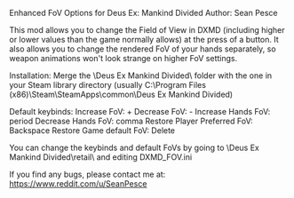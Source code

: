 Enhanced FoV Options for Deus Ex: Mankind Divided
Author: Sean Pesce


This mod allows you to change the Field of View in DXMD (including higher or lower values than the game normally allows) at the press of a button. It also allows you to change the rendered FoV of your hands separately, so weapon animations won't look strange on higher FoV settings.

Installation: Merge the \Deus Ex Mankind Divided\ folder with the one in your Steam library directory (usually C:\Program Files (x86)\Steam\SteamApps\common\Deus Ex Mankind Divided\)


Default keybinds:
Increase FoV: +
Decrease FoV: -
Increase Hands FoV: period
Decrease Hands FoV: comma
Restore Player Preferred FoV: Backspace
Restore Game default FoV: Delete

You can change the keybinds and default FoVs by going to \Deus Ex Mankind Divided\retail\ and editing DXMD_FOV.ini




If you find any bugs, please contact me at:
https://www.reddit.com/u/SeanPesce